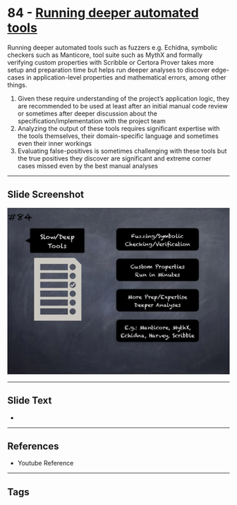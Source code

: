 
# 84 - [Running deeper automated tools](./Running%20deeper%20automated%20tools.md)

Running deeper automated tools such as fuzzers e.g. Echidna, symbolic checkers such as Manticore, tool suite such as MythX and formally verifying custom properties with Scribble or Certora Prover takes more setup and preparation time but helps run deeper analyses to discover edge-cases in application-level properties and mathematical errors, among other things.


1.  Given these require understanding of the project’s application logic, they are recommended to be used at least after an initial manual code review or sometimes after deeper discussion about the specification/implementation with the project team
2.  Analyzing the output of these tools requires significant expertise with the tools themselves, their domain-specific language and sometimes even their inner workings
3.  Evaluating false-positives is sometimes challenging with these tools but the true positives they discover are significant and extreme corner cases missed even by the best manual analyses


___
## Slide Screenshot
![084.png](../../images/6.Audit%20Techniques%20and%20Tools%20101/084.png)
___
## Slide Text
- 
___
## References
- Youtube Reference
___
## Tags

